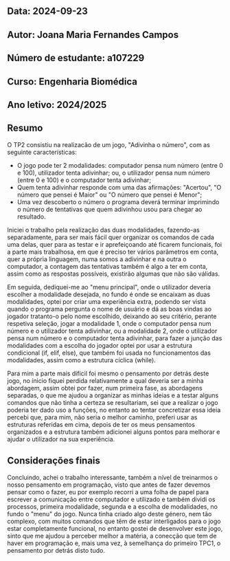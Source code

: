 ## Data: 2024-09-23
## Autor: Joana Maria Fernandes Campos
## Número de estudante: a107229
## Curso: Engenharia Biomédica
## Ano letivo: 2024/2025

## Resumo
O TP2 consistiu na realizacão de um jogo, "Adivinha o número", com as seguinte características:
* O jogo pode ter 2 modalidades: computador pensa num número (entre 0 e 100), utilizador tenta adivinhar; ou, o utilizador pensa num número (entre 0 e 100) e o computador tenta adivinhar;
* Quem tenta adivinhar responde com uma das afirmações: "Acertou", "O número que pensei é Maior" ou "O número que pensei é Menor";
* Uma vez descoberto o número o programa deverá terminar imprimindo o número de tentativas que quem adivinhou usou para chegar ao resultado.

Iniciei o trabalho pela realização das duas modalidades, fazendo-as separadamente, para ser mais fácil quer organizar os comandos de cada uma delas, quer para as testar e ir aprefeiçoando até ficarem funcionais, foi a parte mais trabalhosa, em que é preciso ter vários parâmetros em conta, quer a própria linguagem, numa somos a adivinhar e na outra o computador, a contagem das tentativas também é algo a ter em conta, assim como as respostas possíveis, existirão algumas que não são válidas.

Em seguida, dediquei-me ao "menu principal", onde o utilizador deveria escolher a modalidade desejada, no fundo é onde se encaixam as duas modalidades, optei por criar uma experiência extra, podendo ser vista quando o programa pergunta o nome de usuário e dá as boas vindas ao jogador tratanto-o pelo nome escolhido, deixando ao seu critério, perante respetiva seleção, jogar a modalidade 1, onde o computador pensa num número e o utilizador tenta adivinhar, ou a modalidade 2, onde o utilizador pensa num número e o computador tenta adivinhar, para fazer a junção das modalidades com a escolha do jogador optei por usar a estrutura condicional (if, elif, else), que também foi usada no funcionamentos das modalidades, assim como a estrutura cíclica (while).

Para mim a parte mais difícil foi mesmo o pensamento por detrás deste jogo, no ínicio fiquei perdida relativamente a qual deveria ser a minha abordagem, assim obtei por fazer, num primeira fase, as abordagens separadas, o que me ajudou a organizar as minhas ideias e a testar alguns comandos que não tinha a certeza se resultariam, sei que a realizar o jogo poderia ter dado uso a funções, no entanto ao tentar concretizar essa ideia percebi que, para mim, não seria o melhor caminho, preferi usar as estruturas referidas em cima, depois de ter os meus pensamentos organizados e a estrutura também adicionei alguns pontos para melhorar e ajudar o utilizador na sua experiência.

## Considerações finais
Concluindo, achei o trabalho interessante, também a nível de treinarmos o nosso pensamento em programação, visto que antes de fazer devemos pensar como o fazer, eu por exemplo recorri a uma folha de papel para escrever a comunicação entre computador e utilizado e também dividi os processos, primeira modalidade, segunda e a escolha de modalidades, no fundo o "menu" do jogo. Nunca tinha criado algo deste género, nem tão complexo, com muitos comandos que têm de estar interligados para o jogo estar completamente funcional, no entanto gostei de desenvolver este jogo, sinto que me ajudou a perceber melhor a matéria, a conecção que tem de haver em programação e, mais uma vez, à semelhança do primeiro TPC1, o pensamento por detrás disto tudo.

